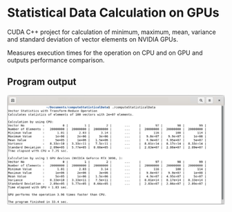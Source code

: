 # Statistical Data Calculation on GPUs

CUDA C++ project for calculation of minimum, maximum, mean, variance and standard deviation of vector elements on NVIDIA GPUs.

Measures execution times for the operation on CPU and on GPU and outputs performance comparison.

## Program output
![Output](./img/output.png)
